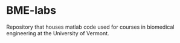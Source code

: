 # BME-labs
Repository that houses matlab code used for courses in biomedical engineering at the University of Vermont.
